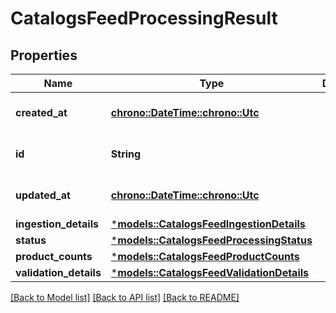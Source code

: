 # CatalogsFeedProcessingResult

## Properties
Name | Type | Description | Notes
------------ | ------------- | ------------- | -------------
**created_at** | [**chrono::DateTime::<chrono::Utc>**](DateTime.md) |  | [optional] [default to None]
**id** | **String** |  | [optional] [default to None]
**updated_at** | [**chrono::DateTime::<chrono::Utc>**](DateTime.md) |  | [optional] [default to None]
**ingestion_details** | [***models::CatalogsFeedIngestionDetails**](CatalogsFeedIngestionDetails.md) |  | 
**status** | [***models::CatalogsFeedProcessingStatus**](CatalogsFeedProcessingStatus.md) |  | 
**product_counts** | [***models::CatalogsFeedProductCounts**](CatalogsFeedProductCounts.md) |  | 
**validation_details** | [***models::CatalogsFeedValidationDetails**](CatalogsFeedValidationDetails.md) |  | 

[[Back to Model list]](../README.md#documentation-for-models) [[Back to API list]](../README.md#documentation-for-api-endpoints) [[Back to README]](../README.md)


